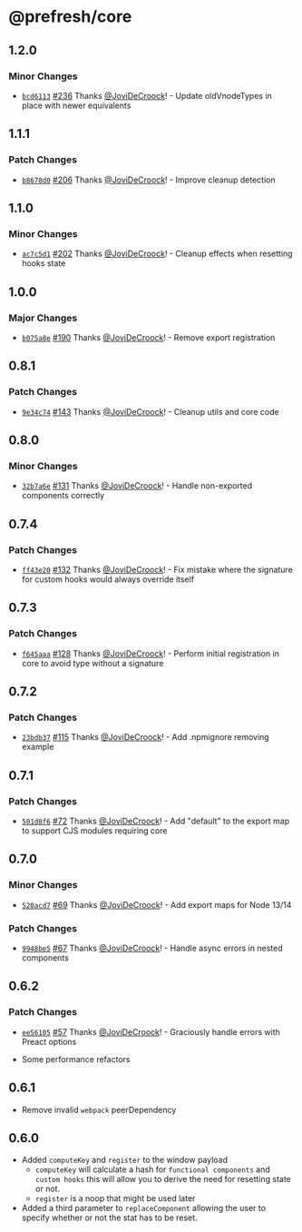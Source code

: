 # @prefresh/core

## 1.2.0

### Minor Changes

- [`bcd6113`](https://github.com/JoviDeCroock/prefresh/commit/bcd61138872ca0494b9b480f4b153458997071a0) [#236](https://github.com/JoviDeCroock/prefresh/pull/236) Thanks [@JoviDeCroock](https://github.com/JoviDeCroock)! - Update oldVnodeTypes in place with newer equivalents

## 1.1.1

### Patch Changes

- [`b8678d0`](https://github.com/JoviDeCroock/prefresh/commit/b8678d036cb02c7b3b9901b2057ba04a4f4c1041) [#206](https://github.com/JoviDeCroock/prefresh/pull/206) Thanks [@JoviDeCroock](https://github.com/JoviDeCroock)! - Improve cleanup detection

## 1.1.0

### Minor Changes

- [`ac7c5d1`](https://github.com/JoviDeCroock/prefresh/commit/ac7c5d150bcbb9cea40060549b31a2ed06fcc5dc) [#202](https://github.com/JoviDeCroock/prefresh/pull/202) Thanks [@JoviDeCroock](https://github.com/JoviDeCroock)! - Cleanup effects when resetting hooks state

## 1.0.0

### Major Changes

- [`b075a8e`](https://github.com/JoviDeCroock/prefresh/commit/b075a8ebb7c613b8ce41844d82532803fd61f710) [#190](https://github.com/JoviDeCroock/prefresh/pull/190) Thanks [@JoviDeCroock](https://github.com/JoviDeCroock)! - Remove export registration

## 0.8.1

### Patch Changes

- [`9e34c74`](https://github.com/JoviDeCroock/prefresh/commit/9e34c7408a5307f270681f2c7029180908a5538a) [#143](https://github.com/JoviDeCroock/prefresh/pull/143) Thanks [@JoviDeCroock](https://github.com/JoviDeCroock)! - Cleanup utils and core code

## 0.8.0

### Minor Changes

- [`32b7a6e`](https://github.com/JoviDeCroock/prefresh/commit/32b7a6e86036efd7363ae599317f3d3770a0a1bb) [#131](https://github.com/JoviDeCroock/prefresh/pull/131) Thanks [@JoviDeCroock](https://github.com/JoviDeCroock)! - Handle non-exported components correctly

## 0.7.4

### Patch Changes

- [`ff43e20`](https://github.com/JoviDeCroock/prefresh/commit/ff43e2029f88fd2bc3103539b7d0a50bde42ce25) [#132](https://github.com/JoviDeCroock/prefresh/pull/132) Thanks [@JoviDeCroock](https://github.com/JoviDeCroock)! - Fix mistake where the signature for custom hooks would always override itself

## 0.7.3

### Patch Changes

- [`f645aaa`](https://github.com/JoviDeCroock/prefresh/commit/f645aaa8da7ec8b1596ec537059a78a8fc630e00) [#128](https://github.com/JoviDeCroock/prefresh/pull/128) Thanks [@JoviDeCroock](https://github.com/JoviDeCroock)! - Perform initial registration in core to avoid type without a signature

## 0.7.2

### Patch Changes

- [`23bdb37`](https://github.com/JoviDeCroock/prefresh/commit/23bdb376c9d20d986f669599c19a98bf991f290e) [#115](https://github.com/JoviDeCroock/prefresh/pull/115) Thanks [@JoviDeCroock](https://github.com/JoviDeCroock)! - Add .npmignore removing example

## 0.7.1

### Patch Changes

- [`501d8f6`](https://github.com/JoviDeCroock/prefresh/commit/501d8f6e62db87099846b80fc4d22185c2e3dad2) [#72](https://github.com/JoviDeCroock/prefresh/pull/72) Thanks [@JoviDeCroock](https://github.com/JoviDeCroock)! - Add "default" to the export map to support CJS modules requiring core

## 0.7.0

### Minor Changes

- [`520acd7`](https://github.com/JoviDeCroock/prefresh/commit/520acd75ea2a1414ccf8a614049f7b159f448a90) [#69](https://github.com/JoviDeCroock/prefresh/pull/69) Thanks [@JoviDeCroock](https://github.com/JoviDeCroock)! - Add export maps for Node 13/14

### Patch Changes

- [`9948be5`](https://github.com/JoviDeCroock/prefresh/commit/9948be52120d03992a183f24e9f4ef53a9a27629) [#67](https://github.com/JoviDeCroock/prefresh/pull/67) Thanks [@JoviDeCroock](https://github.com/JoviDeCroock)! - Handle async errors in nested components

## 0.6.2

### Patch Changes

- [`ee56105`](https://github.com/JoviDeCroock/prefresh/commit/ee5610575228663c08d40eed17a46064089d0075) [#57](https://github.com/JoviDeCroock/prefresh/pull/57) Thanks [@JoviDeCroock](https://github.com/JoviDeCroock)! - Graciously handle errors with Preact options

- Some performance refactors

## 0.6.1

- Remove invalid `webpack` peerDependency

## 0.6.0

- Added `computeKey` and `register` to the window payload
  - `computeKey` will calculate a hash for `functional components` and `custom hooks` this will allow you to derive the need for resetting state or not.
  - `register` is a noop that might be used later
- Added a third parameter to `replaceComponent` allowing the user to specify whether or not the stat has to be reset.
